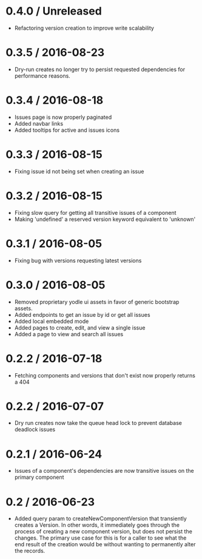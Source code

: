 0.4.0 / Unreleased
=================
* Refactoring version creation to improve write scalability

0.3.5 / 2016-08-23
=================
* Dry-run creates no longer try to persist requested dependencies for performance reasons.

0.3.4 / 2016-08-18
=================
* Issues page is now properly paginated
* Added navbar links
* Added tooltips for active and issues icons	

0.3.3 / 2016-08-15
=================
* Fixing issue id not being set when creating an issue

0.3.2 / 2016-08-15
=================
* Fixing slow query for getting all transitive issues of a component
* Making 'undefined' a reserved version keyword equivalent to 'unknown'

0.3.1 / 2016-08-05
=================
* Fixing bug with versions requesting latest versions

0.3.0 / 2016-08-05
=================
* Removed proprietary yodle ui assets in favor of generic bootstrap assets.
* Added endpoints to get an issue by id or get all issues
* Added local embedded mode
* Added pages to create, edit, and view a single issue
* Added a page to view and search all issues

0.2.2 / 2016-07-18
=================
* Fetching components and versions that don't exist now properly returns a 404

0.2.2 / 2016-07-07
=================
* Dry run creates now take the queue head lock to prevent database deadlock issues

0.2.1 / 2016-06-24
=================
* Issues of a component's dependencies are now transitive issues on the primary component

0.2 / 2016-06-23
=================
* Added query param to createNewComponentVersion that transiently creates a Version. In other words, it immediately goes
through the process of creating a new component version, but does not persist the changes. The primary use case for this
is for a caller to see what the end result of the creation would be without wanting to permanently alter the records.
